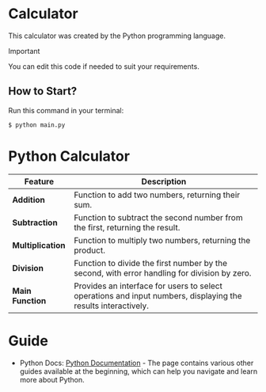 # Calculator
This calculator was created by the Python programming language.

> [!IMPORTANT]
> You can edit this code if needed to suit your requirements.

## How to Start?
Run this command in your terminal:
```
$ python main.py
```

# Python Calculator

| **Feature**     | **Description**                                                                 |
|------------------|---------------------------------------------------------------------------------|
| **Addition**    | Function to add two numbers, returning their sum.                              |
| **Subtraction** | Function to subtract the second number from the first, returning the result.  |
| **Multiplication** | Function to multiply two numbers, returning the product.                     |
| **Division**    | Function to divide the first number by the second, with error handling for division by zero. |
| **Main Function** | Provides an interface for users to select operations and input numbers, displaying the results interactively. |

# Guide
- Python Docs: [Python Documentation](https://docs.python.org/3/) - The page contains various other guides available at the beginning, which can help you navigate and learn more about Python.
